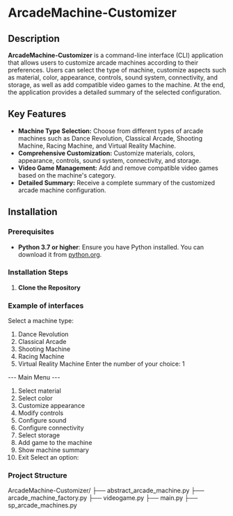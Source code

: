 # ArcadeMachine-Customizer

## Description

**ArcadeMachine-Customizer** is a command-line interface (CLI) application that allows users to customize arcade machines according to their preferences. Users can select the type of machine, customize aspects such as material, color, appearance, controls, sound system, connectivity, and storage, as well as add compatible video games to the machine. At the end, the application provides a detailed summary of the selected configuration.

## Key Features

- **Machine Type Selection:** Choose from different types of arcade machines such as Dance Revolution, Classical Arcade, Shooting Machine, Racing Machine, and Virtual Reality Machine.
- **Comprehensive Customization:** Customize materials, colors, appearance, controls, sound system, connectivity, and storage.
- **Video Game Management:** Add and remove compatible video games based on the machine's category.
- **Detailed Summary:** Receive a complete summary of the customized arcade machine configuration.


## Installation

### Prerequisites

- **Python 3.7 or higher**: Ensure you have Python installed. You can download it from [python.org](https://www.python.org/downloads/).

### Installation Steps

1. **Clone the Repository**



### Example of interfaces

Select a machine type:
1. Dance Revolution
2. Classical Arcade
3. Shooting Machine
4. Racing Machine
5. Virtual Reality Machine
Enter the number of your choice: 1

--- Main Menu ---
1. Select material
2. Select color
3. Customize appearance
4. Modify controls
5. Configure sound
6. Configure connectivity
7. Select storage
8. Add game to the machine
9. Show machine summary
10. Exit
Select an option: 

### Project Structure

ArcadeMachine-Customizer/
├── abstract_arcade_machine.py
├── arcade_machine_factory.py
├── videogame.py
├── main.py
├── sp_arcade_machines.py


